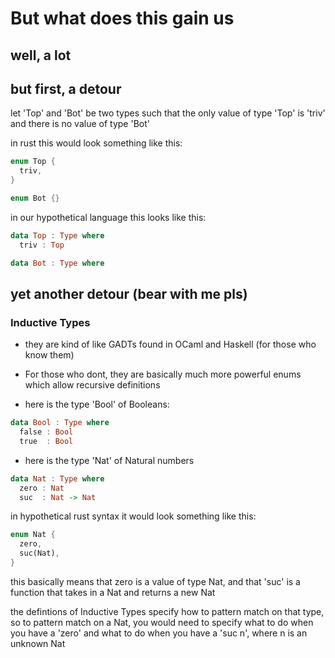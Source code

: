 # But what does this gain us

## well, a lot

## but first, a detour

let 'Top' and 'Bot' be two types such that the only value of type 'Top' is 'triv' and there is no value of type 'Bot'

in rust this would look something like this:
```rust
enum Top {
  triv,
}

enum Bot {}
```

in our hypothetical language this looks like this:
```haskell
data Top : Type where
  triv : Top

data Bot : Type where
```

## yet another detour (bear with me pls)
### Inductive Types
- they are kind of like GADTs found in OCaml and Haskell (for those who know them)
- For those who dont, they are basically much more powerful enums which allow recursive definitions

- here is the type 'Bool' of Booleans:
```haskell
data Bool : Type where
  false : Bool
  true  : Bool
```

- here is the type 'Nat' of Natural numbers
```haskell
data Nat : Type where
  zero : Nat
  suc  : Nat -> Nat
```

in hypothetical rust syntax it would look something like this:
```rust
enum Nat {
  zero,
  suc(Nat),
}
```

this basically means that zero is a value of type Nat, and that 'suc' is a function that takes in a Nat and returns a new Nat

the defintions of Inductive Types specify how to pattern match on that type, so to pattern match on a Nat, you would need to specify what to do when you have a 'zero' and what to do when you have a 'suc n', where n is an unknown Nat